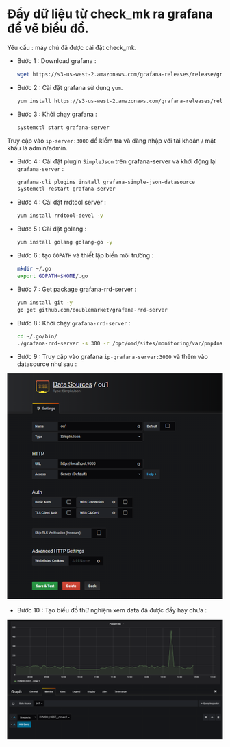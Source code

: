 # Đẩy dữ liệu từ check_mk ra grafana để vẽ biểu đồ.

Yêu cầu : máy chủ đã được cài đặt check_mk.

- Bước 1 : Download grafana :

    ```sh
    wget https://s3-us-west-2.amazonaws.com/grafana-releases/release/grafana-5.1.3-1.x86_64.rpm
    ```

- Bước 2 : Cài đặt grafana sử dụng `yum`.

    ```sh
    yum install https://s3-us-west-2.amazonaws.com/grafana-releases/release/grafana-5.1.3-1.x86_64.rpm -y
    ```

- Bước 3 : Khởi chạy grafana :

    ```sh
    systemctl start grafana-server
    ```

Truy cập vào `ip-server:3000` để kiểm tra và đăng nhập với tài khoản / mật khẩu là admin/admin.

- Bước 4 : Cài đặt plugin `SimpleJson` trên grafana-server và khởi động lại `grafana-server` :

    ```sh
    grafana-cli plugins install grafana-simple-json-datasource
    systemctl restart grafana-server
    ```

- Bước 4 : Cài đặt rrdtool server :

    ```sh
    yum install rrdtool-devel -y
    ```

- Bước 5 : Cài đặt golang :

    ```sh
    yum install golang golang-go -y
    ```

- Bước 6 : tạo `GOPATH` và thiết lập biến môi trường :

    ```sh
    mkdir ~/.go
    export GOPATH=$HOME/.go
    ```

- Bước 7 : Get package grafana-rrd-server :

    ```sh
    yum install git -y
    go get github.com/doublemarket/grafana-rrd-server
    ```

- Bước 8 : Khởi chạy `grafana-rrd-server` :

    ```sh
    cd ~/.go/bin/
    ./grafana-rrd-server -s 300 -r /opt/omd/sites/monitoring/var/pnp4nagios/perfdata
    ```

- Bước 9 : Truy cập vào grafana `ip-grafana-server:3000` và thêm vào datasource như sau :

![dtsg](/images/add-dts.PNG)

- Bước 10 : Tạo biểu đồ thử nghiệm xem data đã được đẩy hay chưa :

![graph](/images/graph-grafana.PNG)